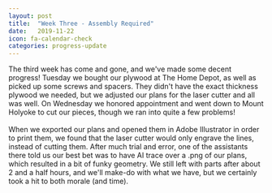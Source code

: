 ```yaml
---
layout: post
title:  "Week Three - Assembly Required"
date:   2019-11-22
icon: fa-calendar-check
categories: progress-update
---
```


The third week has come and gone, and we've made some decent progress! Tuesday we bought our plywood at The Home Depot, as well as picked up some screws and spacers. They didn't have the exact thickness plywood we needed, but we adjusted our plans for the laser cutter and all was well. On Wednesday we honored appointment and went down to Mount Holyoke to cut our pieces, though we ran into quite a few problems! <br /> <br />
When we exported our plans and opened them in Adobe Illustrator in order to print them, we found that the laser cutter would only engrave the lines, instead of cutting them. After much trial and error, one of the assistants there told us our best bet was to have AI trace over a .png of our plans, which resulted in a bit of funky geometry. We still left with parts after about 2 and a half hours, and we'll make-do with what we have, but we certainly took a hit to both morale (and time). 